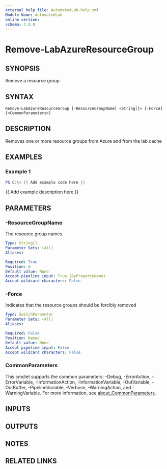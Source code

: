```yaml
---
external help file: AutomatedLab-help.xml
Module Name: AutomatedLab
online version:
schema: 2.0.0
---
```


# Remove-LabAzureResourceGroup

## SYNOPSIS
Remove a resource group

## SYNTAX

```
Remove-LabAzureResourceGroup [-ResourceGroupName] <String[]> [-Force] [<CommonParameters>]
```

## DESCRIPTION
Removes one or more resource groups from Azure and from the lab cache

## EXAMPLES

### Example 1
```powershell
PS C:\> {{ Add example code here }}
```

{{ Add example description here }}

## PARAMETERS

### -ResourceGroupName
The resource group names

```yaml
Type: String[]
Parameter Sets: (All)
Aliases:

Required: True
Position: 0
Default value: None
Accept pipeline input: True (ByPropertyName)
Accept wildcard characters: False
```

### -Force
Indicates that the resource groups should be forcibly removed

```yaml
Type: SwitchParameter
Parameter Sets: (All)
Aliases:

Required: False
Position: Named
Default value: None
Accept pipeline input: False
Accept wildcard characters: False
```

### CommonParameters
This cmdlet supports the common parameters: -Debug, -ErrorAction, -ErrorVariable, -InformationAction, -InformationVariable, -OutVariable, -OutBuffer, -PipelineVariable, -Verbose, -WarningAction, and -WarningVariable. For more information, see [about_CommonParameters](http://go.microsoft.com/fwlink/?LinkID=113216).

## INPUTS

## OUTPUTS

## NOTES

## RELATED LINKS
